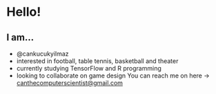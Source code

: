 # Hello!
## I am...
- @cankucukyilmaz
- interested in football, table tennis, basketball and theater
- currently studying TensorFlow and R programming
- looking to collaborate on game design
You can reach me on here -> canthecomputerscientist@gmail.com

<!---
cankucukyilmaz/cankucukyilmaz is a ✨ special ✨ repository because its `README.md` (this file) appears on your GitHub profile.
You can click the Preview link to take a look at your changes.
--->

